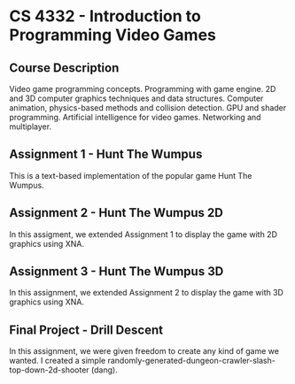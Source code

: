 # CS 4332 - Introduction to Programming Video Games

## Course Description

Video game programming concepts. Programming with game engine. 2D and 3D computer graphics techniques and data structures. Computer animation, physics-based methods and collision detection. GPU and shader programming. Artificial intelligence for video games. Networking and multiplayer.

## Assignment 1 - Hunt The Wumpus

This is a text-based implementation of the popular game Hunt The Wumpus.

## Assignment 2 - Hunt The Wumpus 2D

In this assigment, we extended Assignment 1 to display the game with 2D graphics using XNA.

## Assignment 3 - Hunt The Wumpus 3D

In this assignment, we extended Assignment 2 to display the game with 3D graphics using XNA.

## Final Project - Drill Descent

In this assignment, we were given freedom to create any kind of game we wanted. I created a simple randomly-generated-dungeon-crawler-slash-top-down-2d-shooter (dang).